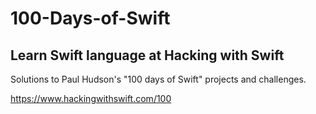 # 100-Days-of-Swift
## Learn Swift language at Hacking with Swift

Solutions to Paul Hudson's "100 days of Swift" projects and challenges.

https://www.hackingwithswift.com/100

